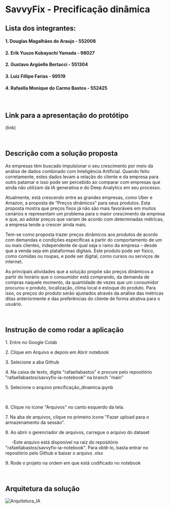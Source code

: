 # SavvyFix - Precificação dinâmica

## Lista dos integrantes:
#### 1. Douglas Magalhães de Araujo - 552008

#### 2. Erik Yuuzo Kobayachi Yamada - 98027

#### 2. Gustavo Argüello Bertacci - 551304

#### 3. Luiz Fillipe Farias - 99519

#### 4. Rafaella Monique do Carmo Bastos - 552425

<br>

## Link para a apresentação do protótipo
(link)

<br>

## Descrição com a solução proposta
<p>As empresas têm buscado impulsionar o seu crescimento por meio da análise de dados combinado com Inteligência Artificial. Quando feito corretamente, estes dados levam a relação do cliente e da empresa para outro patamar e isso pode ser percebido ao comparar com empresas que ainda não utilizam da IA generativa e do Deep Analytics em seu processo.</p>

<p>Atualmente, está crescendo entre as grandes empresas, como Uber e Amazon, a proposta de “Preços dinâmicos” para seus produtos. Esta proposta mostra que preços fixos já não são mais favoráveis em muitos cenários e representam um problema para o maior crescimento da empresa e que, ao adotar preços que variam de acordo com determinadas métricas, a empresa tende a crescer ainda mais.</p>

<p>Tem-se como proposta trazer preços dinâmicos aos produtos de acordo com demandas e condições específicas a partir do comportamento de um ou mais clientes, independente de qual seja o ramo da empresa – desde que a venda seja em plataformas digitais. Este produto pode ser físico, como comidas ou roupas, e pode ser digital, como cursos ou serviços de internet.</p>

<p>As principais atividades que a solução propõe são preços dinâmicos a partir do horário que o consumidor está comprando, da demanda de compras naquele momento, da quantidade de vezes que um consumidor procurou o produto, localização, clima local e estoque do produto. Para isso, os preços do produto serão ajustados através da análise das métricas ditas anteriormente e das preferências do cliente de forma atrativa para o usuário.</p>

<br>

## Instrução de como rodar a aplicação
<p>1. Entre no Google Colab </p>
<p>2. Clique em Arquivo e depois em Abrir notebook</p>
<p>3. Selecione a aba Github</p>
<p>4. Na caixa de texto, digite "rafaellabastos" e procure pelo repositório "rafaellabastos/savvyfix-ia-notebook" na branch "main"</p>
<p>5. Selecione o arquivo precificação_dinamica.ipynb</p>
<br>
<p>6. Clique no ícone "Arquivos" no canto esquerdo da tela.</p>
<p>7. Na aba de arquivos, clique no primeiro ícone "Fazer upload para o armazenamento da sessão".</p>
<p>8. Ao abrir o gerenciador de arquivos, carregue o arquivo do dataset</p>
<p>&nbsp;&nbsp;&nbsp;&nbsp;&nbsp;-Este arquivo está disponível na raiz do repositório "rafaellabastos/savvyfix-ia-notebook". Para obtê-lo, basta entrar no repositório pelo Github e baixar o arquivo .xlsx</p>
<p>9. Rode o projeto na ordem em que está codificado no notebook</p>

<br>

## Arquitetura da solução
![Arquitetura_IA](https://github.com/user-attachments/assets/bad14793-9bcb-452d-9564-77d39f9e0b21)



